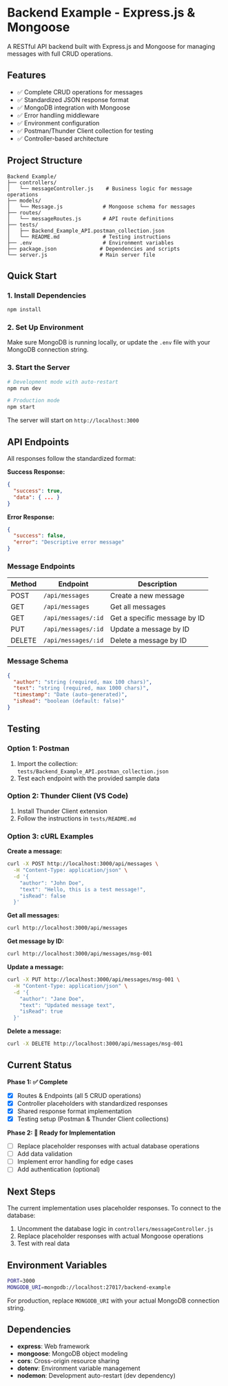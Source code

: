 # Backend Example - Express.js & Mongoose

A RESTful API backend built with Express.js and Mongoose for managing messages with full CRUD operations.

## Features

- ✅ Complete CRUD operations for messages
- ✅ Standardized JSON response format
- ✅ MongoDB integration with Mongoose
- ✅ Error handling middleware
- ✅ Environment configuration
- ✅ Postman/Thunder Client collection for testing
- ✅ Controller-based architecture

## Project Structure

```
Backend Example/
├── controllers/
│   └── messageController.js    # Business logic for message operations
├── models/
│   └── Message.js             # Mongoose schema for messages
├── routes/
│   └── messageRoutes.js       # API route definitions
├── tests/
│   ├── Backend_Example_API.postman_collection.json
│   └── README.md              # Testing instructions
├── .env                       # Environment variables
├── package.json              # Dependencies and scripts
└── server.js                 # Main server file
```

## Quick Start

### 1. Install Dependencies
```bash
npm install
```

### 2. Set Up Environment
Make sure MongoDB is running locally, or update the `.env` file with your MongoDB connection string.

### 3. Start the Server
```bash
# Development mode with auto-restart
npm run dev

# Production mode
npm start
```

The server will start on `http://localhost:3000`

## API Endpoints

All responses follow the standardized format:

**Success Response:**
```json
{
  "success": true,
  "data": { ... }
}
```

**Error Response:**
```json
{
  "success": false,
  "error": "Descriptive error message"
}
```

### Message Endpoints

| Method | Endpoint | Description |
|--------|----------|-------------|
| POST | `/api/messages` | Create a new message |
| GET | `/api/messages` | Get all messages |
| GET | `/api/messages/:id` | Get a specific message by ID |
| PUT | `/api/messages/:id` | Update a message by ID |
| DELETE | `/api/messages/:id` | Delete a message by ID |

### Message Schema

```json
{
  "author": "string (required, max 100 chars)",
  "text": "string (required, max 1000 chars)",
  "timestamp": "Date (auto-generated)",
  "isRead": "boolean (default: false)"
}
```

## Testing

### Option 1: Postman
1. Import the collection: `tests/Backend_Example_API.postman_collection.json`
2. Test each endpoint with the provided sample data

### Option 2: Thunder Client (VS Code)
1. Install Thunder Client extension
2. Follow the instructions in `tests/README.md`

### Option 3: cURL Examples

**Create a message:**
```bash
curl -X POST http://localhost:3000/api/messages \
  -H "Content-Type: application/json" \
  -d '{
    "author": "John Doe",
    "text": "Hello, this is a test message!",
    "isRead": false
  }'
```

**Get all messages:**
```bash
curl http://localhost:3000/api/messages
```

**Get message by ID:**
```bash
curl http://localhost:3000/api/messages/msg-001
```

**Update a message:**
```bash
curl -X PUT http://localhost:3000/api/messages/msg-001 \
  -H "Content-Type: application/json" \
  -d '{
    "author": "Jane Doe",
    "text": "Updated message text",
    "isRead": true
  }'
```

**Delete a message:**
```bash
curl -X DELETE http://localhost:3000/api/messages/msg-001
```

## Current Status

**Phase 1: ✅ Complete**
- [x] Routes & Endpoints (all 5 CRUD operations)
- [x] Controller placeholders with standardized responses
- [x] Shared response format implementation
- [x] Testing setup (Postman & Thunder Client collections)

**Phase 2: 🔄 Ready for Implementation**
- [ ] Replace placeholder responses with actual database operations
- [ ] Add data validation
- [ ] Implement error handling for edge cases
- [ ] Add authentication (optional)

## Next Steps

The current implementation uses placeholder responses. To connect to the database:

1. Uncomment the database logic in `controllers/messageController.js`
2. Replace placeholder responses with actual Mongoose operations
3. Test with real data

## Environment Variables

```bash
PORT=3000
MONGODB_URI=mongodb://localhost:27017/backend-example
```

For production, replace `MONGODB_URI` with your actual MongoDB connection string.

## Dependencies

- **express**: Web framework
- **mongoose**: MongoDB object modeling
- **cors**: Cross-origin resource sharing
- **dotenv**: Environment variable management
- **nodemon**: Development auto-restart (dev dependency)